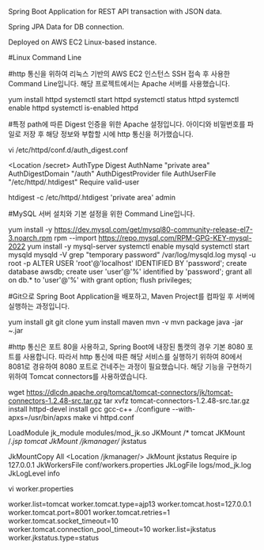Spring Boot Application for REST API transaction with JSON data.

Spring JPA Data for DB connection.

Deployed on AWS EC2 Linux-based instance.


#Linux Command Line

#http 통신을 위하여 리눅스 기반의 AWS EC2 인스턴스 SSH 접속 후 사용한 Command Line입니다. 해당 프로젝트에서는 Apache 서버를 사용했습니다.

yum install httpd
systemctl start httpd
systemctl status httpd
systemctl enable httpd
systemctl is-enabled httpd

#특정 path에 따른 Digest 인증을 위한 Apache 설정입니다. 아이디와 비밀번호를 파일로 저장 후 해당 정보와 부합할 시에 http 통신을 허가했습니다.

vi /etc/httpd/conf.d/auth_digest.conf

<Location /secret>
        AuthType Digest
        AuthName "private area"
        AuthDigestDomain "/auth"
        AuthDigestProvider file
        AuthUserFile "/etc/httpd/.htdigest"
        Require valid-user
</Location>

htdigest -c /etc/httpd/.htdigest 'private area' admin       

#MySQL 서버 설치와 기본 설정을 위한 Command Line입니다. 

yum install -y https://dev.mysql.com/get/mysql80-community-release-el7-3.noarch.rpm
rpm --import https://repo.mysql.com/RPM-GPG-KEY-mysql-2022
yum install -y mysql-server
systemctl enable mysqld
systemctl start mysqld
mysqld -V
grep "temporary password" /var/log/mysqld.log 
mysql -u root -p 
ALTER USER 'root'@'localhost' IDENTIFIED BY 'password';
create database awsdb;
create user 'user'@'%' identified by 'password';
grant all on db.* to 'user'@'%' with grant option;
flush privileges;

#Git으로 Spring Boot Application을 배포하고, Maven Project를 컴파일 후 서버에 실행하는 과정입니다.

yum install git
git clone
yum install maven
mvn -v
mvn package
java -jar ~.jar

#http 통신은 포트 80을 사용하고, Spring Boot에 내장된 톰캣의 경우 기본 8080 포트를 사용합니다. 
따라서 http 통신에 따른 해당 서비스를 실행하기 위하여 80에서 8081로 경유하여 8080 포트로 건네주는 과정이 필요했습니다.
해당 기능을 구현하기 위하여 Tomcat connectors를 사용하였습니다.

wget https://dlcdn.apache.org/tomcat/tomcat-connectors/jk/tomcat-connectors-1.2.48-src.tar.gz
tar xvfz tomcat-connectors-1.2.48-src.tar.gz
install httpd-devel
install gcc gcc-c++
./configure --with-apxs=/usr/bin/apxs
make
vi httpd.conf

LoadModule jk_module modules/mod_jk.so
<IfModule mod_jk.c>
JKMount /* tomcat
JKMount /*.jsp tomcat
JkMount /jkmanager/* jkstatus

JkMountCopy All
<Location /jkmanager/>
        JkMount jkstatus
        Require ip 127.0.0.1
</Location>
JkWorkersFile conf/workers.properties
JkLogFile logs/mod_jk.log
JkLogLevel info
</IfModule>

vi worker.properties

worker.list=tomcat
worker.tomcat.type=ajp13
worker.tomcat.host=127.0.0.1
worker.tomcat.port=8001
worker.tomcat.retries=1
worker.tomcat.socket_timeout=10
worker.tomcat.connection_pool_timeout=10
worker.list=jkstatus
worker.jkstatus.type=status
